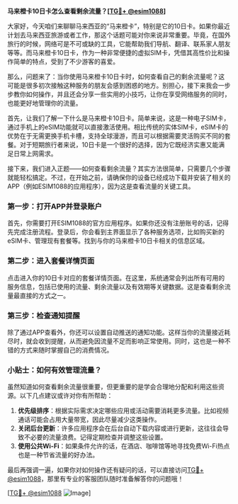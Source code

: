 **马来橙卡10日卡怎么查看剩余流量？[[TG💪+ @esim1088](https://t.me/s/esim1088)]**

大家好，今天咱们来聊聊马来西亚的“马来橙卡”，特别是它的10日卡。如果你最近计划去马来西亚旅游或者工作，那这个话题可能对你来说非常重要。毕竟，在国外旅行的时候，网络可是不可或缺的工具，它能帮助我们导航、翻译、联系家人朋友等等。而马来橙卡10日卡，作为一种非常便捷的虚拟SIM卡，凭借其高性价比和操作简单的特点，受到了不少游客的喜爱。

那么，问题来了：当你使用马来橙卡10日卡时，如何查看自己的剩余流量呢？这可能是很多初次接触这种服务的朋友会感到困惑的地方。别担心，接下来我会一步步教你如何操作，并且还会分享一些实用的小技巧，让你在享受网络服务的同时，也能更好地管理你的流量。

首先，让我们了解一下什么是马来橙卡10日卡。简单来说，这是一种电子SIM卡，通过手机上的eSIM功能就可以直接激活使用。相比传统的实体SIM卡，eSIM卡的优势在于无需更换手机卡槽，支持全球漫游，而且可以根据需要灵活购买不同的套餐。对于短期旅行者来说，10日卡是一个很好的选择，因为它既经济实惠又能满足日常上网需求。

接下来，我们进入正题——如何查看剩余流量？其实方法很简单，只需要几个步骤就能轻松搞定。不过，在开始之前，请确保你的设备已经成功下载并安装了相关的APP（例如ESIM1088的应用程序），因为这是查看流量的关键工具。

### 第一步：打开APP并登录账户

首先，你需要打开ESIM1088的官方应用程序。如果你还没有注册账号的话，记得先完成注册流程。登录后，你会看到主界面显示了各种服务选项，比如购买新的eSIM卡、管理现有套餐等。找到与你的马来橙卡10日卡相关的信息区域。

### 第二步：进入套餐详情页面

点击进入你的10日卡对应的套餐详情页面。在这里，系统通常会列出所有可用的服务信息，包括已使用的流量、剩余流量以及有效期等关键数据。这是查看剩余流量最直接的方式之一。

### 第三步：检查通知提醒

除了通过APP查看外，你还可以设置自动推送的通知功能。这样当你的流量接近耗尽时，就会收到提醒，从而避免因流量不足而影响正常使用。同时，这也是一种不错的方式来随时掌握自己的消费情况。

### 小贴士：如何有效管理流量？

虽然知道如何查看剩余流量很重要，但更重要的是学会合理地分配和利用这些资源。以下几点建议或许对你有所帮助：

1. **优先级排序**：根据实际需求决定哪些应用或活动需要消耗更多流量。比如视频通话可能会占用大量带宽，因此尽量减少这类操作。
2. **关闭后台更新**：许多应用程序会在后台自动下载内容或进行更新，这往往会导致不必要的流量浪费。记得定期检查并调整这些设置。
3. **使用公共Wi-Fi**：如果条件允许的话，在酒店、咖啡馆等地寻找免费Wi-Fi热点也是一种节省流量的好办法。

最后再强调一遍，如果你对如何操作还有疑问的话，可以直接访问[TG💪+ @esim1088](https://t.me/s/esim1088)，那里有专业的客服团队随时准备解答你的问题哦！

[[TG💪+ @esim1088](https://t.me/s/esim1088) ![Image](https://i.postimg.cc/4NQfJmqS/Snipaste-2025-05-13-00-14-12.png)]